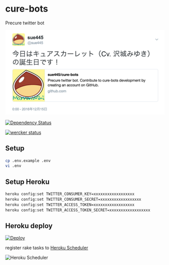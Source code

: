 # cure-bots
Precure twitter bot

![example](img/example.png)

[![Dependency Status](https://gemnasium.com/badges/github.com/sue445/cure-bots.svg)](https://gemnasium.com/github.com/sue445/cure-bots)

[![wercker status](https://app.wercker.com/status/9ba6925ec9ca9f47898b0fcc4a6bafe6/m/master "wercker status")](https://app.wercker.com/project/byKey/9ba6925ec9ca9f47898b0fcc4a6bafe6)

## Setup
```sh
cp .env.example .env
vi .env
```

## Setup Heroku
```sh
heroku config:set TWITTER_CONSUMER_KEY=xxxxxxxxxxxxxxxxxx
heroku config:set TWITTER_CONSUMER_SECRET=xxxxxxxxxxxxxxxxxx
heroku config:set TWITTER_ACCESS_TOKEN=xxxxxxxxxxxxxxxxxx
heroku config:set TWITTER_ACCESS_TOKEN_SECRET=xxxxxxxxxxxxxxxxxx
```

## Heroku deploy
[![Deploy](https://www.herokucdn.com/deploy/button.png)](https://heroku.com/deploy)

register rake tasks to [Heroku Scheduler](https://addons.heroku.com/scheduler)


![Heroku Scheduler](img/heroku_scheduler.png)
